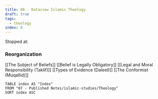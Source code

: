 ```yaml
---
title: 00 - Dataview Islamic Theology
draft: true
tags:
  - theology
index: 0
---
```


Stopped at:

### Reorganization
[[The Subject of Beliefs]]
[[Belief is Legally Obligatory]]
[[Legal and Moral Responsibility (Taklif)]]
[[Types of Evidence (Daleel)]]
[[The Conformist (Muqallid)]]



```dataview
TABLE index AS "Index"
FROM "07 - Published Notes/islamic-studies/Theology"
SORT index ASC
```